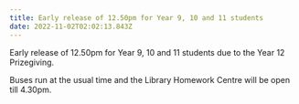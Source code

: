 ```yaml
---
title: Early release of 12.50pm for Year 9, 10 and 11 students
date: 2022-11-02T02:02:13.843Z
---
```

Early release of 12.50pm for Year 9, 10 and 11 students due to the Year 12 Prizegiving.

Buses run at the usual time and the Library Homework Centre will be open till 4.30pm.